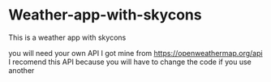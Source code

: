 # Weather-app-with-skycons
This is a weather app with skycons


you will need your own API
I got mine from https://openweathermap.org/api
I recomend this API because you will have to change the code if you use another
